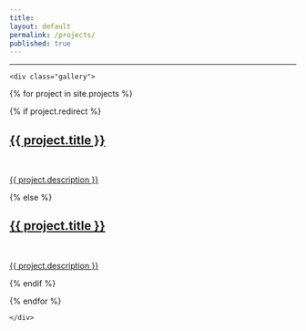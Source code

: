 ```yaml
---
title:
layout: default
permalink: /projects/
published: true
---
```


---
<div class="ProjectContainer">

	<div class="gallery">


  {% for project in site.projects %}

  {% if project.redirect %}
  <div class="projectTile" style="background-image:url({{ project.background }});background-size:cover;">
          <a href="{{ project.redirect }}" target="_blank">
          <span>
              <h2>{{ project.title }}</h2>
              <br/>
              <p>{{ project.description }}</p>
          </span>
          </a>
  </div>

  {% else %}

  <div class="projectTile" style="background-image:url({{ project.background }});background-size:cover;">
          <a href="{{ project.url | prepend: site.baseurl | prepend: site.url }}">
          <span>
              <h2>{{ project.title }}</h2>
              <br/>
              <p>{{ project.description }}</p>
          </span>
          </a>
  </div>

  {% endif %}

  {% endfor %}

	</div>

</div>
